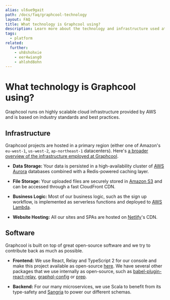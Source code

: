 ```yaml
---
alias: ul6ue9gait
path: /docs/faq/graphcool-technology
layout: FAQ
title: What technology is Graphcool using?
description: Learn more about the technology and infrastructure used at Graphcool.
tags:
  - platform
related:
  further:
    - uh8shohxie
    - eer4wiang0
    - ahlohd8ohn
---
```


# What technology is Graphcool using?

Graphcool runs on highly scalable cloud infrastructure provided by AWS and is based on industry standards and best practices.

## Infrastructure

Graphcool projects are hosted in a primary region (either one of Amazon's `eu-west-1`, `us-west-2`, `ap-northeast-1` datacenters). Here's [a broader overview of the infrastructure employed at Graphcool](!alias-she7yaab6l/).


* **Data Storage:** Your data is persisted in a high-availability cluster of [AWS Aurora](https://aws.amazon.com/rds/aurora/) databases combined with a Redis-powered caching layer.

* **File Storage:** Your uploaded files are securely stored in [Amazon S3](https://aws.amazon.com/s3/) and can be accessed through a fast CloudFront CDN.

* **Business Logic:** Most of our business logic, such as the sign up workflow, is implemented as serverless functions and deployed to [AWS Lambda](http://docs.aws.amazon.com/lambda/latest/dg/welcome.html).

* **Website Hosting:** All our sites and SPAs are hosted on [Netlify](http://netlify.com)'s CDN.

## Software

Graphcool is built on top of great open-source software and we try to contribute back as much as possible.

* **Frontend:** We use React, Relay and TypeScript 2 for our console and make this project available as open-source [here](https://github.com/graphcool/console). We have several other packages that we use internally as open-source, such as [babel-plugin-react-relay](https://github.com/graphcool/babel-plugin-react-relay), [graphql-config](https://github.com/graphcool/graphql-config) or [prep](https://github.com/graphcool/prep).

* **Backend:** For our many microservices, we use Scala to benefit from its type-safety and [Sangria](https://github.com/sangria-graphql/sangria) to power our different schemas.
